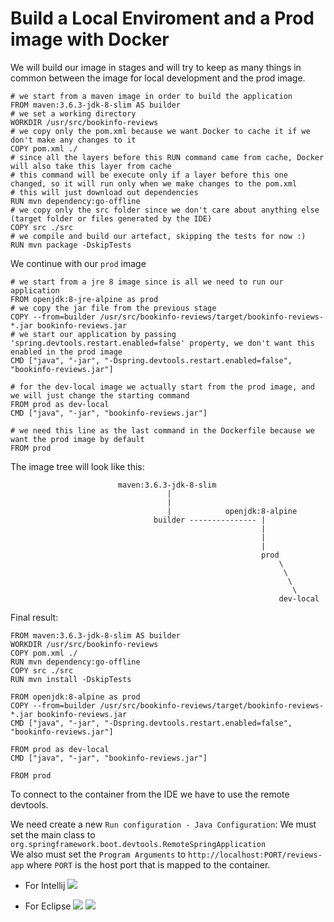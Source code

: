 # Build a Local Enviroment and a Prod image with Docker


We will build our image in stages and will try to keep as many things in common between the image for local development and the prod image.


```
# we start from a maven image in order to build the application 
FROM maven:3.6.3-jdk-8-slim AS builder
# we set a working directory
WORKDIR /usr/src/bookinfo-reviews
# we copy only the pom.xml because we want Docker to cache it if we don't make any changes to it
COPY pom.xml ./
# since all the layers before this RUN command came from cache, Docker will also take this layer from cache
# this command will be execute only if a layer before this one changed, so it will run only when we make changes to the pom.xml
# this will just download out dependencies
RUN mvn dependency:go-offline
# we copy only the src folder since we don't care about anything else (target folder or files generated by the IDE)
COPY src ./src
# we compile and build our artefact, skipping the tests for now :)
RUN mvn package -DskipTests
```


We continue with our `prod` image
```
# we start from a jre 8 image since is all we need to run our application
FROM openjdk:8-jre-alpine as prod
# we copy the jar file from the previous stage
COPY --from=builder /usr/src/bookinfo-reviews/target/bookinfo-reviews-*.jar bookinfo-reviews.jar
# we start our application by passing 'spring.devtools.restart.enabled=false' property, we don't want this enabled in the prod image
CMD ["java", "-jar", "-Dspring.devtools.restart.enabled=false", "bookinfo-reviews.jar"]
```

```
# for the dev-local image we actually start from the prod image, and we will just change the starting command
FROM prod as dev-local
CMD ["java", "-jar", "bookinfo-reviews.jar"]
```

```
# we need this line as the last command in the Dockerfile because we want the prod image by default
FROM prod
```

The image tree will look like this: 

```
                        maven:3.6.3-jdk-8-slim
                                   |
                                   |
                                   |            openjdk:8-alpine
                                builder --------------- |
                                                        |
                                                        |
                                                        |
                                                        prod
                                                            \
                                                             \
                                                              \ 
                                                               \
                                                            dev-local
```

Final result:
```
FROM maven:3.6.3-jdk-8-slim AS builder
WORKDIR /usr/src/bookinfo-reviews
COPY pom.xml ./
RUN mvn dependency:go-offline
COPY src ./src
RUN mvn install -DskipTests

FROM openjdk:8-alpine as prod
COPY --from=builder /usr/src/bookinfo-reviews/target/bookinfo-reviews-*.jar bookinfo-reviews.jar
CMD ["java", "-jar", "-Dspring.devtools.restart.enabled=false", "bookinfo-reviews.jar"]

FROM prod as dev-local
CMD ["java", "-jar", "bookinfo-reviews.jar"]

FROM prod
```



To connect to the container from the IDE we have to use the remote devtools.

We need create a new `Run configuration - Java Configuration`:
We must set the main class to `org.springframework.boot.devtools.RemoteSpringApplication`  
We also must set the `Program Arguments` to `http://localhost:PORT/reviews-app` where `PORT` is the host port that is mapped to the container. 

* For Intellij
![](https://i.ibb.co/vYd1HMN/intellij.png)

* For Eclipse
![](https://i.ibb.co/jD3pRqz/eclipse1.png)
![](https://i.ibb.co/3N09N3n/eclpise2.png)
